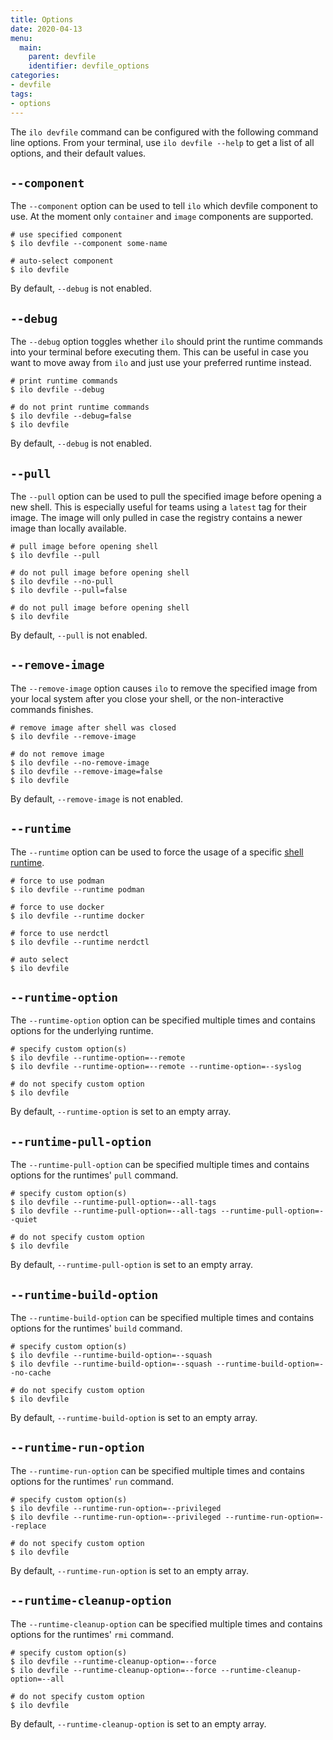 ```yaml
---
title: Options
date: 2020-04-13
menu:
  main:
    parent: devfile
    identifier: devfile_options
categories:
- devfile
tags:
- options
---
```


The `ilo devfile` command can be configured with the following command line options. From your terminal, use `ilo devfile --help` to get a list of all options, and their default values.

## `--component`

The `--component` option can be used to tell `ilo` which devfile component to use. At the moment only `container` and `image` components are supported.

```console
# use specified component
$ ilo devfile --component some-name

# auto-select component
$ ilo devfile
```

By default, `--debug` is not enabled.

## `--debug`

The `--debug` option toggles whether `ilo` should print the runtime commands into your terminal before executing them. This can be useful in case you want to move away from `ilo` and just use your preferred runtime instead.

```console
# print runtime commands
$ ilo devfile --debug

# do not print runtime commands
$ ilo devfile --debug=false
$ ilo devfile
```

By default, `--debug` is not enabled.

## `--pull`

The `--pull` option can be used to pull the specified image before opening a new shell. This is especially useful for teams using a `latest` tag for their image. The image will only pulled in case the registry contains a newer image than locally available.

```console
# pull image before opening shell
$ ilo devfile --pull

# do not pull image before opening shell
$ ilo devfile --no-pull
$ ilo devfile --pull=false

# do not pull image before opening shell
$ ilo devfile
```

By default, `--pull` is not enabled.

## `--remove-image`

The `--remove-image` option causes `ilo` to remove the specified image from your local system after you close your shell, or the non-interactive commands finishes.

```console
# remove image after shell was closed
$ ilo devfile --remove-image

# do not remove image
$ ilo devfile --no-remove-image
$ ilo devfile --remove-image=false
$ ilo devfile
```

By default, `--remove-image` is not enabled.

## `--runtime`

The `--runtime` option can be used to force the usage of a specific [shell runtime](../../shell/runtimes).

```console
# force to use podman
$ ilo devfile --runtime podman

# force to use docker
$ ilo devfile --runtime docker

# force to use nerdctl
$ ilo devfile --runtime nerdctl

# auto select
$ ilo devfile
```

## `--runtime-option`

The `--runtime-option` option can be specified multiple times and contains options for the underlying runtime.

```console
# specify custom option(s)
$ ilo devfile --runtime-option=--remote
$ ilo devfile --runtime-option=--remote --runtime-option=--syslog

# do not specify custom option
$ ilo devfile
```

By default, `--runtime-option` is set to an empty array.

## `--runtime-pull-option`

The `--runtime-pull-option` can be specified multiple times and contains options for the runtimes' `pull` command.

```console
# specify custom option(s)
$ ilo devfile --runtime-pull-option=--all-tags
$ ilo devfile --runtime-pull-option=--all-tags --runtime-pull-option=--quiet

# do not specify custom option
$ ilo devfile
```

By default, `--runtime-pull-option` is set to an empty array.

## `--runtime-build-option`

The `--runtime-build-option` can be specified multiple times and contains options for the runtimes' `build` command.

```console
# specify custom option(s)
$ ilo devfile --runtime-build-option=--squash
$ ilo devfile --runtime-build-option=--squash --runtime-build-option=--no-cache

# do not specify custom option
$ ilo devfile
```

By default, `--runtime-build-option` is set to an empty array.

## `--runtime-run-option`

The `--runtime-run-option` can be specified multiple times and contains options for the runtimes' `run` command.

```console
# specify custom option(s)
$ ilo devfile --runtime-run-option=--privileged
$ ilo devfile --runtime-run-option=--privileged --runtime-run-option=--replace

# do not specify custom option
$ ilo devfile
```

By default, `--runtime-run-option` is set to an empty array.

## `--runtime-cleanup-option`

The `--runtime-cleanup-option` can be specified multiple times and contains options for the runtimes' `rmi` command.

```console
# specify custom option(s)
$ ilo devfile --runtime-cleanup-option=--force
$ ilo devfile --runtime-cleanup-option=--force --runtime-cleanup-option=--all

# do not specify custom option
$ ilo devfile
```

By default, `--runtime-cleanup-option` is set to an empty array.

